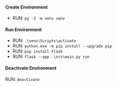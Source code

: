 #### Create Environment

-   RUN: `py -3 -m venv venv`

#### Run Environment

-   RUN: `.\venv\Scripts\activate`
-   RUN: `python.exe -m pip install --upgrade pip`
-   RUN: `pip install Flask`
-   RUN: `flask --app .\src\main.py run`

#### Deactivate Environment

RUN: `deactivate`
